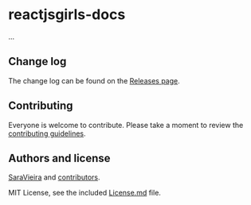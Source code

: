 # reactjsgirls-docs

...

## Change log

The change log can be found on the [Releases page](https://github.com/ReactJSGirls/reactjsgirls-docs/releases).

## Contributing

Everyone is welcome to contribute. Please take a moment to review the [contributing guidelines](Contributing.md).

## Authors and license

[SaraVieira](https://iamsaravieira.com) and [contributors](https://github.com/ReactJSGirls/reactjsgirls-docs/graphs/contributors).

MIT License, see the included [License.md](License.md) file.
